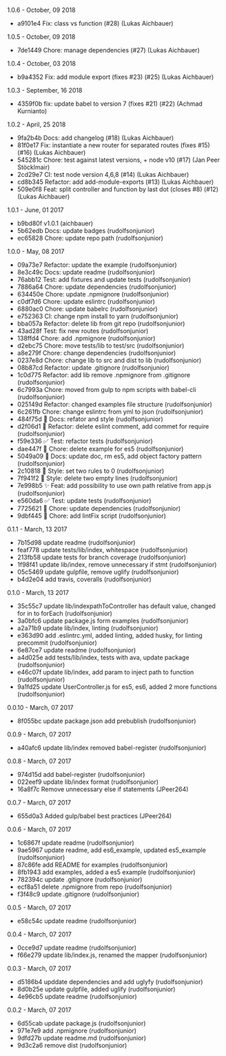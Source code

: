 1.0.6 - October, 09 2018

* a9101e4 Fix: class vs function (#28) (Lukas Aichbauer)

1.0.5 - October, 09 2018

* 7de1449 Chore: manage dependencies (#27) (Lukas Aichbauer)

1.0.4 - October, 03 2018

* b9a4352 Fix: add module export (fixes #23) (#25) (Lukas Aichbauer)

1.0.3 - September, 16 2018

* 4359f0b fix: update babel to version 7 (fixes #21) (#22) (Achmad Kurnianto)

1.0.2 - April, 25 2018

* 9fa2b4b Docs: add changelog (#18) (Lukas Aichbauer)
* 81f0e17 Fix: instantiate a new router for separated routes (fixes #15) (#16) (Lukas Aichbauer)
* 545281c Chore: test against latest versions, + node v10 (#17) (Jan Peer Stöcklmair)
* 2cd29e7 CI: test node version 4,6,8 (#14) (Lukas Aichbauer)
* cd8b345 Refactor: add add-module-exports (#13) (Lukas Aichbauer)
* 509e0f8 Feat: split controller and function by last dot (closes #8) (#12) (Lukas Aichbauer)

1.0.1 - June, 01 2017

* b9bd80f v1.0.1 (aichbauer)
* 5b62edb Docs: update badges (rudolfsonjunior)
* ec65828 Chore: update repo path (rudolfsonjunior)

1.0.0 - May, 08 2017

* 09a73e7 Refactor: update the example (rudolfsonjunior)
* 8e3c49c Docs: update readme (rudolfsonjunior)
* 76abb12 Test: add fixtures and update tests (rudolfsonjunior)
* 7886a64 Chore: update dependencies (rudolfsonjunior)
* 634450e Chore: update .npmignore (rudolfsonjunior)
* c0df7d6 Chore: update eslintrc (rudolfsonjunior)
* 6880ac0 Chore: update babelrc (rudolfsonjunior)
* e752363 CI: change npm install to yarn (rudolfsonjunior)
* bba057a Refactor: delete lib from git repo (rudolfsonjunior)
* 43ad28f Test: fix new routes (rudolfsonjunior)
* 138ffd4 Chore: add .npmignore (rudolfsonjunior)
* d2ebc75 Chore: move tests/lib to test/src (rudolfsonjunior)
* a8e279f Chore: change dependencies (rudolfsonjunior)
* 0237e8d Chore: change lib to src and dist to lib (rudolfsonjunior)
* 08b87cd Refactor: update .gitignore (rudolfsonjunior)
* 1c0d775 Refactor: add lib remove .npmignore from .gitignore (rudolfsonjunior)
* 6c7993a Chore: moved from gulp to npm scripts with babel-cli (rudolfsonjunior)
* 025149d Refactor: changed examples file structure (rudolfsonjunior)
* 6c261fb Chore: change eslintrc from yml to json (rudolfsonjunior)
* 484f75d :memo: Docs: refator and style (rudolfsonjunior)
* d2f06d1 :hammer: Refactor: delete eslint comment, add commet for require (rudolfsonjunior)
* f59e336 :white_check_mark: Test: refactor tests (rudolfsonjunior)
* dae447f :wrench: Chore: delete example for es5 (rudolfsonjunior)
* 5049a09 :memo: Docs: update doc, rm es5, add object factory pattern (rudolfsonjunior)
* 2c10818 :art: Style: set two rules to 0 (rudolfsonjunior)
* 7f941f2 :art: Style: delete two empty lines (rudolfsonjunior)
* 7e998b5 :sparkles: Feat: add possibility to use own path relative from app.js (rudolfsonjunior)
* e560da6 :white_check_mark: Test: update tests (rudolfsonjunior)
* 7725621 :wrench: Chore: update dependencies (rudolfsonjunior)
* 9dbf445 :wrench: Chore: add lintFix script (rudolfsonjunior)

0.1.1 - March, 13 2017

* 7b15d98 update readme (rudolfsonjunior)
* feaf778 update tests/lib/index, whitespace (rudolfsonjunior)
* 213fb58 update tests for branch coverage (rudolfsonjunior)
* 1f98f41 update lib/index, remove unnecessary if stmt (rudolfsonjunior)
* 05c5469 update gulpfile, remove uglify (rudolfsonjunior)
* b4d2e04 add travis, coveralls (rudolfsonjunior)

0.1.0 - March, 13 2017

* 35c55c7 update lib/indexpathToController has default value, changed for in to forEach (rudolfsonjunior)
* 3a0bfc6 update package.js form examples (rudolfsonjunior)
* a2a71b9 update lib/index, linting (rudolfsonjunior)
* e363d90 add .eslintrc.yml, added linting, added husky, for linting precommit (rudolfsonjunior)
* 6e87ce7 update readme (rudolfsonjunior)
* a4d025e add tests/lib/index, tests with ava, update package (rudolfsonjunior)
* e46c07f update lib/index, add param to inject path to function (rudolfsonjunior)
* 9a1fd25 update UserController.js for es5, es6, added 2 more functions (rudolfsonjunior)

0.0.10 - March, 07 2017

* 8f055bc update package.json add prebublish (rudolfsonjunior)

0.0.9 - March, 07 2017

* a40afc6 update lib/index removed babel-register (rudolfsonjunior)

0.0.8 - March, 07 2017

* 974d15d add babel-register (rudolfsonjunior)
* 022eef9 update lib/index format (rudolfsonjunior)
* 16a8f7c Remove unnecessary else if statements (JPeer264)

0.0.7 - March, 07 2017

* 655d0a3 Added gulp/babel best practices (JPeer264)

0.0.6 - March, 07 2017

* 1c6867f update readme (rudolfsonjunior)
* 9ae5967 update readme, add es6_example, updated es5_example (rudolfsonjunior)
* 87c86fe add README for examples (rudolfsonjunior)
* 8fb1943 add examples, added a es5 example (rudolfsonjunior)
* 782394c update .gitignore (rudolfsonjunior)
* ecf8a51 delete .npmignore from repo (rudolfsonjunior)
* f3f48c9 update .gitignore (rudolfsonjunior)

0.0.5 - March, 07 2017

* e58c54c update readme (rudolfsonjunior)

0.0.4 - March, 07 2017

* 0cce9d7 update readme (rudolfsonjunior)
* f66e279 update lib/index.js, renamed the mapper (rudolfsonjunior)

0.0.3 - March, 07 2017

* d5186b4 upddate dependencies and add uglyfy (rudolfsonjunior)
* 8d0b25e update gulpfile, added uglify (rudolfsonjunior)
* 4e96cb5 update readme (rudolfsonjunior)

0.0.2 - March, 07 2017

* 6d55cab update package.js (rudolfsonjunior)
* 971e7e9 add .npmignore (rudolfsonjunior)
* 9dfd27b update readme.md (rudolfsonjunior)
* 9d3c2a6 remove dist (rudolfsonjunior)

